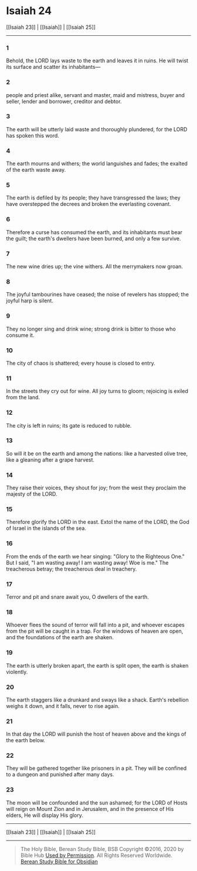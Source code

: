 # Isaiah 24

[[Isaiah 23]] | [[Isaiah]] | [[Isaiah 25]]

---

### 1
Behold, the LORD lays waste to the earth and leaves it in ruins. He will twist its surface and scatter its inhabitants—

### 2
people and priest alike, servant and master, maid and mistress, buyer and seller, lender and borrower, creditor and debtor.

### 3
The earth will be utterly laid waste and thoroughly plundered, for the LORD has spoken this word.

### 4
The earth mourns and withers; the world languishes and fades; the exalted of the earth waste away.

### 5
The earth is defiled by its people; they have transgressed the laws; they have overstepped the decrees and broken the everlasting covenant.

### 6
Therefore a curse has consumed the earth, and its inhabitants must bear the guilt; the earth's dwellers have been burned, and only a few survive.

### 7
The new wine dries up; the vine withers. All the merrymakers now groan.

### 8
The joyful tambourines have ceased; the noise of revelers has stopped; the joyful harp is silent.

### 9
They no longer sing and drink wine; strong drink is bitter to those who consume it.

### 10
The city of chaos is shattered; every house is closed to entry.

### 11
In the streets they cry out for wine. All joy turns to gloom; rejoicing is exiled from the land.

### 12
The city is left in ruins; its gate is reduced to rubble.

### 13
So will it be on the earth and among the nations: like a harvested olive tree, like a gleaning after a grape harvest.

### 14
They raise their voices, they shout for joy; from the west they proclaim the majesty of the LORD.

### 15
Therefore glorify the LORD in the east. Extol the name of the LORD, the God of Israel in the islands of the sea.

### 16
From the ends of the earth we hear singing: "Glory to the Righteous One." But I said, "I am wasting away! I am wasting away! Woe is me." The treacherous betray; the treacherous deal in treachery.

### 17
Terror and pit and snare await you, O dwellers of the earth.

### 18
Whoever flees the sound of terror will fall into a pit, and whoever escapes from the pit will be caught in a trap. For the windows of heaven are open, and the foundations of the earth are shaken.

### 19
The earth is utterly broken apart, the earth is split open, the earth is shaken violently.

### 20
The earth staggers like a drunkard and sways like a shack. Earth's rebellion weighs it down, and it falls, never to rise again.

### 21
In that day the LORD will punish the host of heaven above and the kings of the earth below.

### 22
They will be gathered together like prisoners in a pit. They will be confined to a dungeon and punished after many days.

### 23
The moon will be confounded and the sun ashamed; for the LORD of Hosts will reign on Mount Zion and in Jerusalem, and in the presence of His elders, He will display His glory.

---

[[Isaiah 23]] | [[Isaiah]] | [[Isaiah 25]]

---

> The Holy Bible, Berean Study Bible, BSB
> Copyright &copy;2016, 2020 by Bible Hub
> [Used by Permission](https://berean.bible/terms.htm). All Rights Reserved Worldwide.
> [Berean Study Bible for Obsidian](https://github.com/gapmiss/berean-study-bible-for-obsidian)</small>

